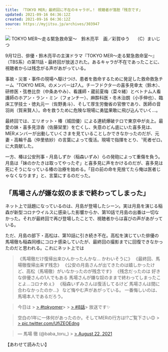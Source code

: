 ```yaml
---
title: 『TOKYO MER』最終回に不在のキャラが…！ 視聴者が落胆「残念です」
updated: 2021-09-16 04:36:12Z
created: 2021-09-16 04:36:12Z
source: https://myjitsu.jp/archives/303947
---
```


![](https://myjitsu.jp/wp-content/uploads/2021/06/tokyomer_ryohei.jpg)
TOKYO MER～走る緊急救命室～　鈴木亮平　画／彩賀ゆう　 （C）まいじつ

9月12日、俳優・鈴木亮平の主演ドラマ『TOKYO MER～走る緊急救命室～』（TBS系）の第11話・最終回が放送された。あるキャラが不在であったことに、視聴者からは残念がる声があがっている。

事故・災害・事件の現場へ駆けつけ、患者を救命するために発足した救命救急チーム〝TOKYO MER〟のメンバーは7人。チーフドクターの喜多見幸太（鈴木）、研修医・弦巻比奈（中条あやみ）、看護師・蔵前夏梅（菜々緒）とベトナム人看護師のホアン・ラン・ミン（フォンチー）、麻酔科医・冬木治朗（小手伸也）、臨床工学技士・徳丸元一（佐野勇斗）、そして厚生労働省の官僚であり、医師の音羽尚（賀来賢人）。命を救うために危険な現場に勇猛果敢に飛び込んでいく…。

最終回では、エリオット・椿（城田優）による連続爆破テロで東京中が炎上。最愛の妹・喜多見涼香（佐藤栞里）を亡くし、失意のどん底にいた喜多見は、MERメンバーが出動していくさまを見ていることしかできなかったのだが、元妻・高輪千晶（仲里依紗）の言葉によって復活。現場で指揮をとり、〝死者ゼロ〟に大貢献した。

一方、椿は公安刑事・月島しずか（稲森いずみ）らの発砲によって重傷を負う。月島は「妹のかたきは取ってやったぞ」と喜多見に声をかけるのだが、喜多見は死にそうになっている椿の治療を始める。「目の前の命を見捨てたら俺は医者じゃなくなります」と、言葉にするのだった。

## 「馬場さんが嫌な奴のままで終わってしまった」

ネット上で話題になっているのは、月島が登場したシーン。実は月島を演じる稲森が新型コロナウイルスに感染した影響からか、第10話で月島の出番は一切なかった。それが最終回で再び登場したことで、視聴者からは喜びの声があがっている。

ただ、月島の部下・高松は、第10話に引き続き不在。高松を演じていた俳優の馬場徹も稲森同様にコロナ感染していたが、最終回の撮影までに回復できなかったのだと思われる。これにネット上では

> 《馬場徹だけ復帰出来ひんかったんかな… かわいそうに》
> 《最終回、馬場徹復帰出来ず残念》
> 《公安の月島さんが出てきたのは嬉しかったけど、高松（馬場徹）がいなかったのが残念です》
> 《残念だったのは 好きな俳優さんの1人でもある 馬場さんが嫌な奴のままで終わってしまったことよ…コロナめぇ》
> 《稲森いずみさんは復活してるけど 馬場さんは間に合わなかったのか…》
など悔やむ声があがっている。
一番悔しいのは、馬場本人であるだろう。

> 今日は > [> #tokyomer](https://twitter.com/hashtag/tokyomer?src=hash&ref_src=twsrc%5Etfw)>   > [> #8話](https://twitter.com/hashtag/8%E8%A9%B1?src=hash&ref_src=twsrc%5Etfw)>  放送です✨

> 空白の1年に一体何があったのか。そしてMERの行方は!?ご覧下さい😊 > [> pic.twitter.com/UfiZEOEdng](https://t.co/UfiZEOEdng)

> — 馬場 徹 (@baba_toru_) > [> August 22, 2021](https://twitter.com/baba_toru_/status/1429277719984971777?ref_src=twsrc%5Etfw)

【あわせて読みたい】